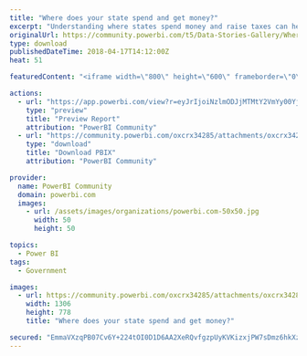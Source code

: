 ```yaml
---
title: "Where does your state spend and get money?"
excerpt: "Understanding where states spend money and raise taxes can help state legislators or policy makers make better decisions. In total, 50 states and the"
originalUrl: https://community.powerbi.com/t5/Data-Stories-Gallery/Where-does-your-state-spend-and-get-money/m-p/398485
type: download
publishedDateTime: 2018-04-17T14:12:00Z
heat: 51

featuredContent: "<iframe width=\"800\" height=\"600\" frameborder=\"0\" src=\"https://app.powerbi.com/view?r=eyJrIjoiNzlmODJjMTMtY2VmYy00YjhmLWIxYzAtNjE3MDNmNGVjYmUxIiwidCI6ImExOGFkY2Y4LTViMGQtNGRiMS1iZDY3LTgyNDc2MjQ5N2M0YiIsImMiOjZ9\"></iframe>"

actions:
  - url: "https://app.powerbi.com/view?r=eyJrIjoiNzlmODJjMTMtY2VmYy00YjhmLWIxYzAtNjE3MDNmNGVjYmUxIiwidCI6ImExOGFkY2Y4LTViMGQtNGRiMS1iZDY3LTgyNDc2MjQ5N2M0YiIsImMiOjZ9"
    type: "preview"
    title: "Preview Report"
    attribution: "PowerBI Community"
  - url: "https://community.powerbi.com/oxcrx34285/attachments/oxcrx34285/DataStoriesGallery/1798/2/State%20and%20local%20government%20finance.pbix"
    type: "download"
    title: "Download PBIX"
    attribution: "PowerBI Community"

provider:
  name: PowerBI Community
  domain: powerbi.com
  images:
    - url: /assets/images/organizations/powerbi.com-50x50.jpg
      width: 50
      height: 50

topics:
  - Power BI
tags:
  - Government

images:
  - url: https://community.powerbi.com/oxcrx34285/attachments/oxcrx34285/DataStoriesGallery/1798/1/State%20and%20local%20governments.PNG
    width: 1306
    height: 778
    title: "Where does your state spend and get money?"

secured: "EmmaVXzqPB07Cv6Y+224tOI0D1D6AA2XeRQvfgzpUyKVKizxjPW7sDmz6hkXz95wF0SWKBcoNHEw7u+7b8uakbcrXbVBeFRw7nd6zXsE4Miv6+8jOKj/+PNQp62gW7YD1RPa8HqqcBd7YFjpt6zreKK83GJdOW5OTaUIB7EDHEjqPC9+5k1+ZCYfupfs1QZfZVKGzqlrIwd021zYYc0k6sEKNV+4NRYbJlPpXTYDx34o1g2JOqprC1HX66ua38il3Eu1NrHKZDKBkBGYQUra3fTGQphIWOn9AAkkIDitnd/WO+h9V3B0KEvNFhBNLtE2vQUF1L8hSnTM5OwR1qe6kdp3iE4adGaVrdu1xVoYtrHT1caeu8t9cHkkm3sZZjcy+qcXvBdrq/wpSE4XNVOJT7Y3YzIqPxxmRaUWdXkwuho=;xkGvEfyBtzjhXYZZ18SAfw=="
---
```


